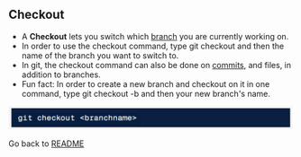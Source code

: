 ## Checkout

* A **Checkout** lets you switch which [branch](branch.md) you are currently working on.
* In order to use the checkout command, type git checkout and then the name of the branch you want to switch to.
* In git, the checkout command can also be done on [commits](commit.md), and files, in addition to branches.
* Fun fact: In order to create a new branch and checkout on it in one command, type git checkout -b and then your new branch's name.

![checkout](/images/checkout.png)

Go back to [README](README.md)
